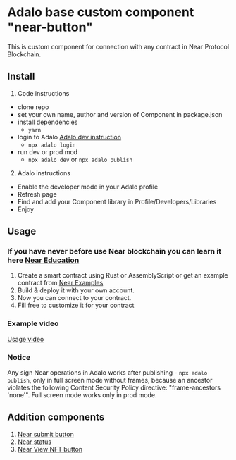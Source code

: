 # Adalo base custom component "near-button"

This is custom component for connection with any contract in Near Protocol Blockchain.

## Install

1. Code instructions
  - clone repo
  - set your own name, author and version of Component in package.json
  - install dependencies
    - `yarn`
  - login to Adalo [Adalo dev instruction](https://developers.adalo.com/docs/basics/introduction)
    - `npx adalo login`
  - run dev or prod mod
    - `npx adalo dev` or `npx adalo publish`

2. Adalo instructions
- Enable the developer mode in your Adalo profile
- Refresh page
- Find and add your Component library in Profile/Developers/Libraries
- Enjoy

## Usage

### If you have never before use Near blockchain you can learn it here [Near Education](https://near.org/ru/education/)

1. Create a smart contract using Rust or AssemblyScript or get an example contract from [Near Examples](https://examples.near.org/)
2. Build & deploy it with your own account.
3. Now you can connect to your contract.
5. Fill free to customize it for your contract

### Example video
[Usage video](https://www.loom.com/share/86d99d35861f4b92800fd069e772ec1c)
### Notice

Any sign Near operations in Adalo works after publishing - `npx adalo publish`, only in full screen mode without frames, because an ancestor violates the following Content Security Policy directive: "frame-ancestors 'none'". Full screen mode works only in prod mode.

## Addition components
1. [Near submit button](https://github.com/Ellweb3/near-submit-button)
2. [Near status](https://github.com/Ellweb3/near-status)
3. [Near View NFT button](https://github.com/Ellweb3/near-view-nft)
